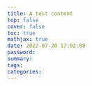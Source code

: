 ```yaml
---
title: A test content
top: false
cover: false
toc: true
mathjax: true
date: 2022-07-20 17:02:08
password:
summary:
tags:
categories:
---
```

